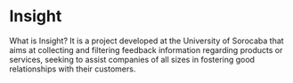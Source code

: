 # Insight

What is Insight? It is a project developed at the University of Sorocaba that aims at collecting and filtering feedback information regarding products or services, seeking to assist companies of all sizes in fostering good relationships with their customers.
